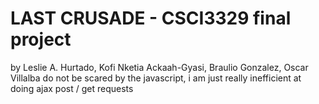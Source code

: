 # LAST CRUSADE - CSCI3329 final project
by Leslie A. Hurtado, Kofi Nketia Ackaah-Gyasi, Braulio Gonzalez, Oscar Villalba
do not be scared by the javascript, i am just really inefficient at doing ajax post / get requests
